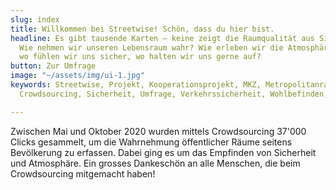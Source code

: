 ```yaml
---
slug: index
title: Willkommen bei Streetwise! Schön, dass du hier bist.
headline: Es gibt tausende Karten – keine zeigt die Raumqualität aus Sicht der Bevölkerung.
  Wie nehmen wir unseren Lebensraum wahr? Wie erleben wir die Atmosphäre eines Ortes,
  wo fühlen wir uns sicher, wo halten wir uns gerne auf?
button: Zur Umfrage
image: "~/assets/img/ui-1.jpg"
keywords: Streetwise, Projekt, Kooperationsprojekt, MKZ, Metropolitanraum, Zürich,
  Crowdsourcing, Sicherheit, Umfrage, Verkehrssicherheit, Wohlbefinden, Metropolitankonferenz

---
```

Zwischen Mai und Oktober 2020 wurden mittels Crowdsourcing 37'000 Clicks gesammelt, um die Wahrnehmung öffentlicher Räume seitens Bevölkerung zu erfassen. Dabei ging es um das Empfinden von Sicherheit und Atmosphäre. Ein grosses Dankeschön an alle Menschen, die beim Crowdsourcing mitgemacht haben!